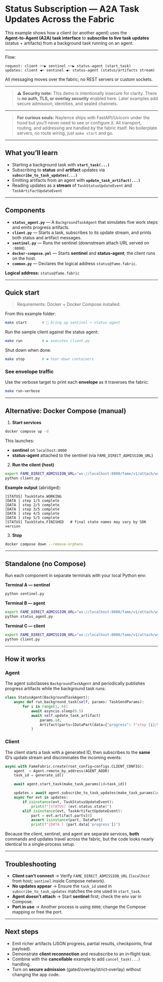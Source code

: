 # Status Subscription — A2A Task Updates Across the Fabric

This example shows how a client (or another agent) uses the **Agent‑to‑Agent (A2A) task interface** to **subscribe to live task updates** (status + artifacts) from a background task running on an agent.

---

Flow:

```
request: client ──▶ sentinel ──▶ status‑agent (start_task)
updates: client ◀─ sentinel ◀─ status‑agent (status/artifacts stream)
```

All messaging moves over the fabric; no REST servers or custom sockets.

---

> ⚠️ **Security note:** This demo is intentionally insecure for clarity. There is **no auth, TLS, or overlay security** enabled here. Later examples add secure admission, identities, and sealed channels.

---

> **For curious souls:** Naylence ships with FastAPI/Uvicorn under the hood but you’ll never need to see or configure it. All transport, routing, and addressing are handled by the fabric itself. No boilerplate servers, no route wiring, just `make start` and go.

---

## What you’ll learn

* Starting a background task with **`start_task(...)`**
* Subscribing to **status** and **artifact** updates via **`subscribe_to_task_updates(...)`**
* Emitting artifacts from an agent with **`update_task_artifact(...)`**
* Reading updates as a **stream** of `TaskStatusUpdateEvent` and `TaskArtifactUpdateEvent`

---

## Components

* **`status_agent.py`** — A `BackgroundTaskAgent` that simulates five work steps and emits progress artifacts.
* **`client.py`** — Starts a task, subscribes to its update stream, and prints both status and artifact messages.
* **`sentinel.py`** — Runs the sentinel (downstream attach URL served on `:8000`).
* **`docker-compose.yml`** — Starts **sentinel** and **status‑agent**; the client runs on the host.
* **`common.py`** — Declares the logical address `status@fame.fabric`.

**Logical address:** `status@fame.fabric`

---

## Quick start

> Requirements: Docker + Docker Compose installed.

From this example folder:

```bash
make start       # 🚀 bring up sentinel + status-agent
```

Run the sample client against the status agent:

```bash
make run         # ▶️ executes client.py
```

Shut down when done:

```bash
make stop        # ⏹ tear down containers
```

### See envelope traffic

Use the verbose target to print each **envelope** as it traverses the fabric:

```bash
make run-verbose
```

---

## Alternative: Docker Compose (manual)

1. **Start services**

```bash
docker compose up -d
```

This launches:

* **sentinel** on `localhost:8000`
* **status-agent** attached to the sentinel (via `FAME_DIRECT_ADMISSION_URL`)

2. **Run the client (host)**

```bash
export FAME_DIRECT_ADMISSION_URL="ws://localhost:8000/fame/v1/attach/ws/downstream"
python client.py
```

**Example output** (abridged):

```
[STATUS] TaskState.WORKING
[DATA ] step 1/5 complete
[DATA ] step 2/5 complete
[DATA ] step 3/5 complete
[DATA ] step 4/5 complete
[DATA ] step 5/5 complete
[STATUS] TaskState.FINISHED   # final state names may vary by SDK version
```

3. **Stop**

```bash
docker compose down --remove-orphans
```

---

## Standalone (no Compose)

Run each component in separate terminals with your local Python env:

**Terminal A — sentinel**

```bash
python sentinel.py
```

**Terminal B — agent**

```bash
export FAME_DIRECT_ADMISSION_URL="ws://localhost:8000/fame/v1/attach/ws/downstream"
python status_agent.py
```

**Terminal C — client**

```bash
export FAME_DIRECT_ADMISSION_URL="ws://localhost:8000/fame/v1/attach/ws/downstream"
python client.py
```

---

## How it works

### Agent

The agent subclasses `BackgroundTaskAgent` and periodically publishes progress artifacts while the background task runs:

```python
class StatusAgent(BackgroundTaskAgent):
    async def run_background_task(self, params: TaskSendParams):
        for i in range(1, 6):
            await asyncio.sleep(0.5)
            await self.update_task_artifact(
                params.id,
                Artifact(parts=[DataPart(data={"progress": f"step {i}/5 complete"})]),
            )
```

### Client

The client starts a task with a generated ID, then subscribes to the **same** ID’s update stream and discriminates the incoming events:

```python
async with FameFabric.create(root_config=configs.CLIENT_CONFIG):
    agent  = Agent.remote_by_address(AGENT_ADDR)
    task_id = generate_id()

    await agent.start_task(make_task_params(id=task_id))

    updates = await agent.subscribe_to_task_updates(make_task_params(id=task_id))
    async for evt in updates:
        if isinstance(evt, TaskStatusUpdateEvent):
            print(f"[STATUS] {evt.status.state}")
        elif isinstance(evt, TaskArtifactUpdateEvent):
            part = evt.artifact.parts[0]
            assert isinstance(part, DataPart)
            print(f"[DATA ] {part.data['progress']}")
```

Because the client, sentinel, and agent are separate services, **both** commands and updates travel across the fabric, but the code looks nearly identical to a single‑process setup.

---

## Troubleshooting

* **Client can’t connect** → Verify `FAME_DIRECT_ADMISSION_URL` (`localhost` from host; `sentinel` inside Compose network).
* **No updates appear** → Ensure the `task_id` used in `subscribe_to_task_updates` matches the one used in `start_task`.
* **Agent doesn’t attach** → Start **sentinel** first; check the env var in Compose.
* **Port in use** → Another process is using `8000`; change the Compose mapping or free the port.

---

## Next steps

* Emit richer artifacts (JSON progress, partial results, checkpoints, final payload).
* Demonstrate **client reconnection** and resubscribe to an in‑flight task.
* Combine with the **cancellable** example to add `cancel_task(...)` handling.
* Turn on **secure admission** (gated/overlay/strict‑overlay) without changing the app code.
